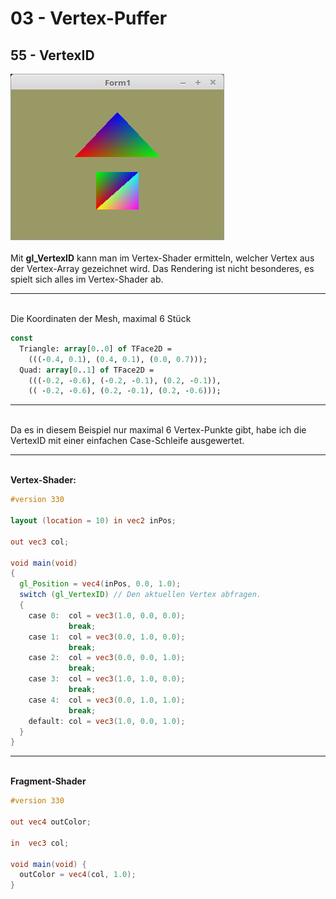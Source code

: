 # 03 - Vertex-Puffer
## 55 - VertexID

<img src="image.png" alt="Selfhtml"><br><br>
Mit <b>gl_VertexID</b> kann man im Vertex-Shader ermitteln, welcher Vertex aus der Vertex-Array gezeichnet wird.
Das Rendering ist nicht besonderes, es spielt sich alles im Vertex-Shader ab.
<hr><br>
Die Koordinaten der Mesh, maximal 6 Stück

```pascal
const
  Triangle: array[0..0] of TFace2D =
    (((-0.4, 0.1), (0.4, 0.1), (0.0, 0.7)));
  Quad: array[0..1] of TFace2D =
    (((-0.2, -0.6), (-0.2, -0.1), (0.2, -0.1)),
    (( -0.2, -0.6), (0.2, -0.1), (0.2, -0.6)));
```

<hr><br>
Da es in diesem Beispiel nur maximal 6 Vertex-Punkte gibt, habe ich die VertexID mit einer einfachen Case-Schleife ausgewertet.
<hr><br>
<b>Vertex-Shader:</b>

```glsl
#version 330

layout (location = 10) in vec2 inPos;

out vec3 col;
 
void main(void)
{
  gl_Position = vec4(inPos, 0.0, 1.0);
  switch (gl_VertexID) // Den aktuellen Vertex abfragen.
  {
    case 0:  col = vec3(1.0, 0.0, 0.0);
             break;
    case 1:  col = vec3(0.0, 1.0, 0.0);
             break;
    case 2:  col = vec3(0.0, 0.0, 1.0);
             break;
    case 3:  col = vec3(1.0, 1.0, 0.0);
             break;
    case 4:  col = vec3(0.0, 1.0, 1.0);
             break;
    default: col = vec3(1.0, 0.0, 1.0);
  }
}

```

<hr><br>
<b>Fragment-Shader</b>

```glsl
#version 330

out vec4 outColor;

in  vec3 col;

void main(void) {
  outColor = vec4(col, 1.0);
}

```


